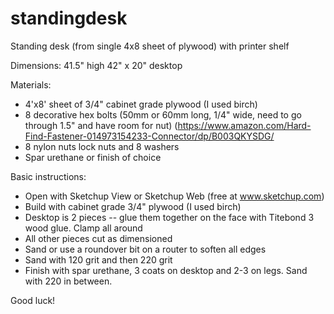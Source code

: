 # standingdesk
Standing desk (from single 4x8 sheet of plywood) with printer shelf

Dimensions:
41.5" high
42" x 20" desktop

Materials:
- 4'x8' sheet of 3/4" cabinet grade plywood (I used birch)
- 8 decorative hex bolts (50mm or 60mm long, 1/4" wide, need to go through 1.5" and have room for nut)  (https://www.amazon.com/Hard-Find-Fastener-014973154233-Connector/dp/B003QKYSDG/
- 8 nylon nuts lock nuts and 8 washers 
- Spar urethane or finish of choice

Basic instructions:
- Open with Sketchup View or Sketchup Web (free at www.sketchup.com)
- Build with cabinet grade 3/4" plywood (I used birch)
- Desktop is 2 pieces -- glue them together on the face with Titebond 3 wood glue. Clamp all around
- All other pieces cut as dimensioned
- Sand or use a roundover bit on a router to soften all edges
- Sand with 120 grit and then 220 grit
- Finish with spar urethane, 3 coats on desktop and 2-3 on legs. Sand with 220 in between.

Good luck!

